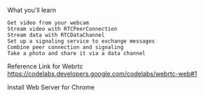 
What you'll learn

    Get video from your webcam
    Stream video with RTCPeerConnection
    Stream data with RTCDataChannel
    Set up a signaling service to exchange messages
    Combine peer connection and signaling
    Take a photo and share it via a data channel


Reference Link for Webrtc
https://codelabs.developers.google.com/codelabs/webrtc-web#1


Install Web Server for Chrome
